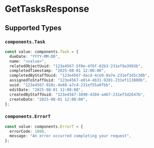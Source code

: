 # GetTasksResponse


## Supported Types

### `components.Task`

```typescript
const value: components.Task = {
  dueDate: "YYYY-MM-DD",
  name: "<value>",
  relatedObjectUuid: "123e4567-5f0e-4f6f-82b3-231ef9a3993b",
  completedTimestamp: "2025-08-01 12:00:00",
  completedByStaffUuid: "123e4567-dacd-4ce9-9a7e-231ef3d5c30b",
  assignedToStaffUuid: "123e4567-e014-4b31-9281-231ef113800b",
  uuid: "123e4567-028c-4e68-a7c4-231ef55a0fbb",
  editDate: "2025-08-01 12:00:00",
  createdByStaffUuid: "123e4567-3890-4384-a467-231ef3d2647b",
  createDate: "2025-08-01 12:00:00",
};
```

### `components.ErrorT`

```typescript
const value: components.ErrorT = {
  errorCode: 1000,
  message: "An error occurred completing your request",
};
```

